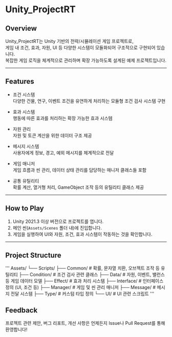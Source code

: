 # Unity_ProjectRT

## Overview  
Unity_ProjectRT는 Unity 기반의 전략/시뮬레이션 게임 프로젝트로,  
게임 내 조건, 효과, 자원, UI 등 다양한 시스템이 모듈화되어 구조적으로 구현되어 있습니다.  
복잡한 게임 로직을 체계적으로 관리하며 확장 가능하도록 설계된 예제 프로젝트입니다.

---

## Features

- 조건 시스템  
  다양한 건물, 연구, 이벤트 조건을 유연하게 처리하는 모듈형 조건 검사 시스템 구현  

- 효과 시스템  
  행동에 따른 효과를 처리하는 확장 가능한 효과 시스템  

- 자원 관리  
  자원 및 토큰 계산을 위한 데이터 구조 제공  

- 메시지 시스템  
  사용자에게 정보, 경고, 예외 메시지를 체계적으로 전달  

- 게임 매니저  
  게임 흐름과 씬 관리, 데이터 상태 관리를 담당하는 매니저 클래스들 포함  

- 공통 유틸리티  
  확률 계산, 열거형 처리, GameObject 조작 등의 유틸리티 클래스 제공  

---

## How to Play

1. Unity 2021.3 이상 버전으로 프로젝트를 엽니다.  
2. 메인 씬(`Assets/Scenes` 폴더 내)에 진입합니다.  
3. 게임을 실행하여 UI와 자원, 조건, 효과 시스템이 작동하는 것을 확인합니다.  

---

## Project Structure
'''
Assets/
└── Scripts/
├── Common/ # 확률, 문자열 치환, 오브젝트 조작 등 유틸리티
├── Condition/ # 조건 검사 관련 클래스
├── Data/ # 자원, 이벤트, 밸런스 등 게임 데이터 모델
├── Effect/ # 효과 처리 시스템
├── Interface/ # 인터페이스 정의 (UI, 조건 등)
├── Manager/ # 게임 및 씬 관리 매니저
├── Message/ # 메시지 전달 시스템
├── Type/ # 커스텀 타입 정의
└── UI/ # UI 관련 스크립트
'''
## Feedback

프로젝트 관련 제안, 버그 리포트, 개선 사항은 언제든지 Issue나 Pull Request를 통해 환영합니다!

